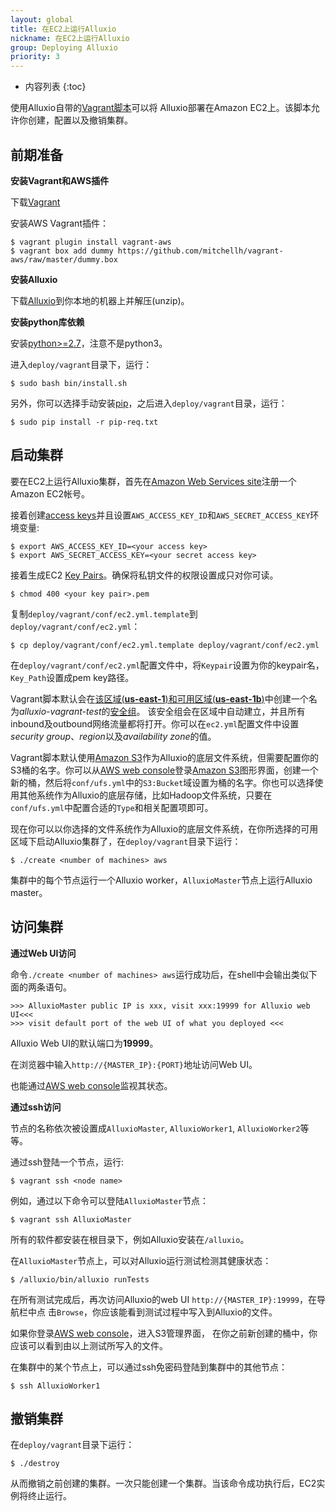 ```yaml
---
layout: global
title: 在EC2上运行Alluxio
nickname: 在EC2上运行Alluxio
group: Deploying Alluxio
priority: 3
---
```


* 内容列表
{:toc}

使用Alluxio自带的[Vagrant脚本](https://github.com/alluxio/alluxio/tree/master/deploy/vagrant)可以将
Alluxio部署在Amazon EC2上。该脚本允许你创建，配置以及撤销集群。

## 前期准备

**安装Vagrant和AWS插件**

下载[Vagrant](https://www.vagrantup.com/downloads.html)

安装AWS Vagrant插件：

```console
$ vagrant plugin install vagrant-aws
$ vagrant box add dummy https://github.com/mitchellh/vagrant-aws/raw/master/dummy.box
```

**安装Alluxio**

下载[Alluxio](https://alluxio.io/download)到你本地的机器上并解压(unzip)。

**安装python库依赖**

安装[python>=2.7](https://www.python.org/)，注意不是python3。

进入`deploy/vagrant`目录下，运行：

```console
$ sudo bash bin/install.sh
```

另外，你可以选择手动安装[pip](https://pip.pypa.io/en/latest/installing/)，之后进入`deploy/vagrant`目录，运行：

```console
$ sudo pip install -r pip-req.txt
```

## 启动集群

要在EC2上运行Alluxio集群，首先在[Amazon Web Services site](http://aws.amazon.com/)注册一个Amazon EC2帐号。

接着创建[access keys](https://aws.amazon.com/developers/access-keys/)并且设置`AWS_ACCESS_KEY_ID`和`AWS_SECRET_ACCESS_KEY`环境变量:

```console
$ export AWS_ACCESS_KEY_ID=<your access key>
$ export AWS_SECRET_ACCESS_KEY=<your secret access key>
```

接着生成EC2
[Key Pairs](http://docs.aws.amazon.com/AWSEC2/latest/UserGuide/ec2-key-pairs.html)。确保将私钥文件的权限设置成只对你可读。

```console
$ chmod 400 <your key pair>.pem
```

复制`deploy/vagrant/conf/ec2.yml.template`到`deploy/vagrant/conf/ec2.yml`：

```console
$ cp deploy/vagrant/conf/ec2.yml.template deploy/vagrant/conf/ec2.yml
```

在`deploy/vagrant/conf/ec2.yml`配置文件中，将`Keypair`设置为你的keypair名，`Key_Path`设置成pem key路径。

Vagrant脚本默认会在[该区域(**us-east-1**)和可用区域(**us-east-1b**)](http://docs.aws.amazon.com/AWSEC2/latest/UserGuide/using-regions-availability-zones.html)中创建一个名为*alluxio-vagrant-test*的[安全组](http://docs.aws.amazon.com/AWSEC2/latest/UserGuide/using-network-security.html)。
该安全组会在区域中自动建立，并且所有inbound及outbound网络流量都将打开。你可以在`ec2.yml`配置文件中设置*security group*、*region*以及*availability zone*的值。

Vagrant脚本默认使用[Amazon S3](http://aws.amazon.com/s3)作为Alluxio的底层文件系统，但需要配置你的S3桶的名字。你可以从[AWS web console](https://console.aws.amazon.com/console)登录[Amazon S3](http://aws.amazon.com/s3/)图形界面，创建一个新的桶，然后将`conf/ufs.yml`中的`S3:Bucket`域设置为桶的名字。你也可以选择使用其他系统作为Alluxio的底层存储，比如Hadoop文件系统，只要在`conf/ufs.yml`中配置合适的`Type`和相关配置项即可。

现在你可以以你选择的文件系统作为Alluxio的底层文件系统，在你所选择的可用区域下启动Alluxio集群了，在`deploy/vagrant`目录下运行：

```console
$ ./create <number of machines> aws
```

集群中的每个节点运行一个Alluxio worker，`AlluxioMaster`节点上运行Alluxio master。

## 访问集群

**通过Web UI访问**

命令`./create <number of machines> aws`运行成功后，在shell中会输出类似下面的两条语句。

```
>>> AlluxioMaster public IP is xxx, visit xxx:19999 for Alluxio web UI<<<
>>> visit default port of the web UI of what you deployed <<<
```

Alluxio Web UI的默认端口为**19999**。

在浏览器中输入`http://{MASTER_IP}:{PORT}`地址访问Web UI。

也能通过[AWS web console](https://console.aws.amazon.com/console)监视其状态。

**通过ssh访问**

节点的名称依次被设置成`AlluxioMaster`, `AlluxioWorker1`, `AlluxioWorker2`等等。

通过ssh登陆一个节点，运行:

```console
$ vagrant ssh <node name>
```

例如，通过以下命令可以登陆`AlluxioMaster`节点：

```console
$ vagrant ssh AlluxioMaster
```

所有的软件都安装在根目录下，例如Alluxio安装在`/alluxio`。

在`AlluxioMaster`节点上，可以对Alluxio运行测试检测其健康状态：

```console
$ /alluxio/bin/alluxio runTests
```

在所有测试完成后，再次访问Alluxio的web UI `http://{MASTER_IP}:19999`，在导航栏中点
击`Browse`，你应该能看到测试过程中写入到Alluxio的文件。

如果你登录[AWS web console](https://console.aws.amazon.com/console)，进入S3管理界面，
在你之前新创建的桶中，你应该可以看到由以上测试所写入的文件。

在集群中的某个节点上，可以通过ssh免密码登陆到集群中的其他节点：

```console
$ ssh AlluxioWorker1
```

## 撤销集群

在`deploy/vagrant`目录下运行：

```console
$ ./destroy
```

从而撤销之前创建的集群。一次只能创建一个集群。当该命令成功执行后，EC2实例将终止运行。
